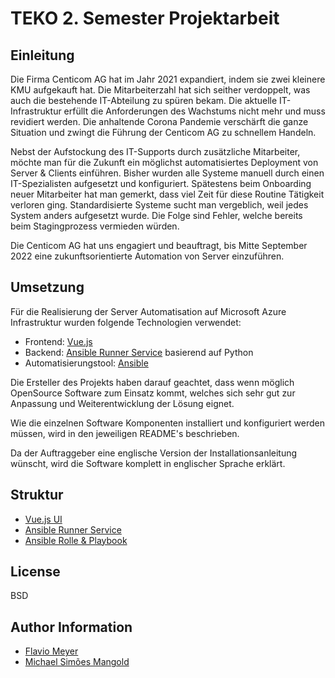 TEKO 2. Semester Projektarbeit
=========

Einleitung
----------

Die Firma Centicom AG hat im Jahr 2021 expandiert, indem sie zwei kleinere KMU aufgekauft hat. Die Mitarbeiterzahl hat sich seither verdoppelt, was auch die bestehende IT-Abteilung zu spüren bekam. Die aktuelle IT-Infrastruktur erfüllt die Anforderungen des Wachstums nicht mehr und muss revidiert werden. Die anhaltende Corona Pandemie verschärft die ganze Situation und zwingt die Führung der Centicom AG zu schnellem Handeln. 

Nebst der Aufstockung des IT-Supports durch zusätzliche Mitarbeiter, möchte man für die Zukunft ein möglichst automatisiertes Deployment von Server & Clients einführen. Bisher wurden alle Systeme manuell durch einen IT-Spezialisten aufgesetzt und konfiguriert. Spätestens beim Onboarding neuer Mitarbeiter hat man gemerkt, dass viel Zeit für diese Routine Tätigkeit verloren ging. Standardisierte Systeme sucht man vergeblich, weil jedes System anders aufgesetzt wurde. Die Folge sind Fehler, welche bereits beim Stagingprozess vermieden würden.

Die Centicom AG hat uns engagiert und beauftragt, bis Mitte September 2022 eine zukunftsorientierte Automation von Server einzuführen. 

Umsetzung
---------

Für die Realisierung der Server Automatisation auf Microsoft Azure Infrastruktur wurden folgende Technologien verwendet:

- Frontend: [Vue.js](https://vuejs.org/)
- Backend: [Ansible Runner Service](https://github.com/ansible/ansible-runner-service) basierend auf Python
- Automatisierungstool: [Ansible](https://www.ansible.com/)

Die Ersteller des Projekts haben darauf geachtet, dass wenn möglich OpenSource Software zum Einsatz kommt, welches sich sehr gut zur Anpassung und Weiterentwicklung der Lösung eignet.

Wie die einzelnen Software Komponenten installiert und konfiguriert werden müssen, wird in den jeweiligen README's beschrieben.

Da der Auftraggeber eine englische Version der Installationsanleitung wünscht, wird die Software komplett in englischer Sprache erklärt.

Struktur
-------

- [Vue.js UI](ui/)
- [Ansible Runner Service](ansible-runner-service/)
- [Ansible Rolle & Playbook](ansible/)

License
-------

BSD

Author Information
------------------

- [Flavio Meyer](https://github.com/meyerf99)
- [Michael Simões Mangold](https://github.com/Pleger96)